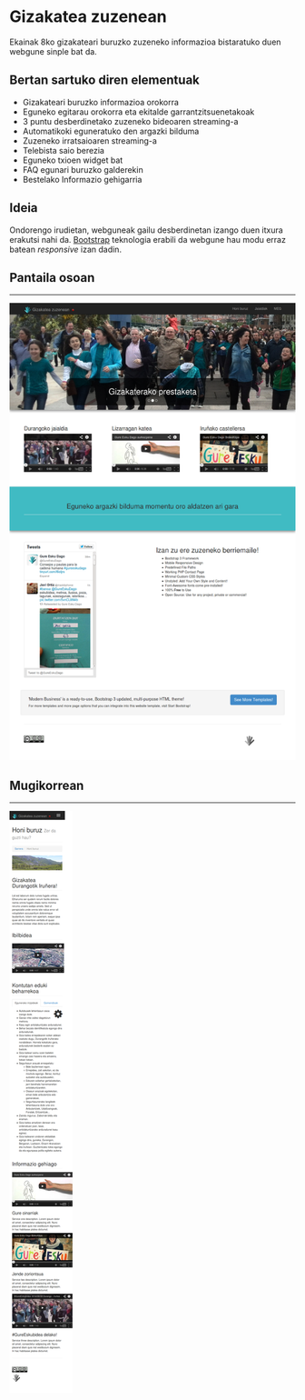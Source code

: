 Gizakatea zuzenean
==================

Ekainak 8ko gizakateari buruzko zuzeneko informazioa bistaratuko duen webgune sinple bat da.

Bertan sartuko diren elementuak
-------------------------------

- Gizakateari buruzko informazioa orokorra
- Eguneko egitarau orokorra eta ekitalde garrantzitsuenetakoak
- 3 puntu desberdinetako zuzeneko bideoaren streaming-a
- Automatikoki eguneratuko den argazki bilduma
- Zuzeneko irratsaioaren streaming-a
- Telebista saio berezia
- Eguneko txioen widget bat
- FAQ egunari buruzko galderekin
- Bestelako Informazio gehigarria

Ideia
-----

Ondorengo irudietan, webguneak gailu desberdinetan izango duen itxura erakutsi nahi da. [Bootstrap](http://getbootstrap.com/2.3.2/ "Bootstrap") teknologia erabili da webgune hau modu erraz batean *responsive* izan dadin.

Pantaila osoan
--------------
--------------

![Azaleko irudia](img/index.png "Azaleko irudia")

Mugikorrean
-----------
-----------

![Mugikorreko bertsioa](img/mugikorra.png "Mugikorreko bertsioa")

